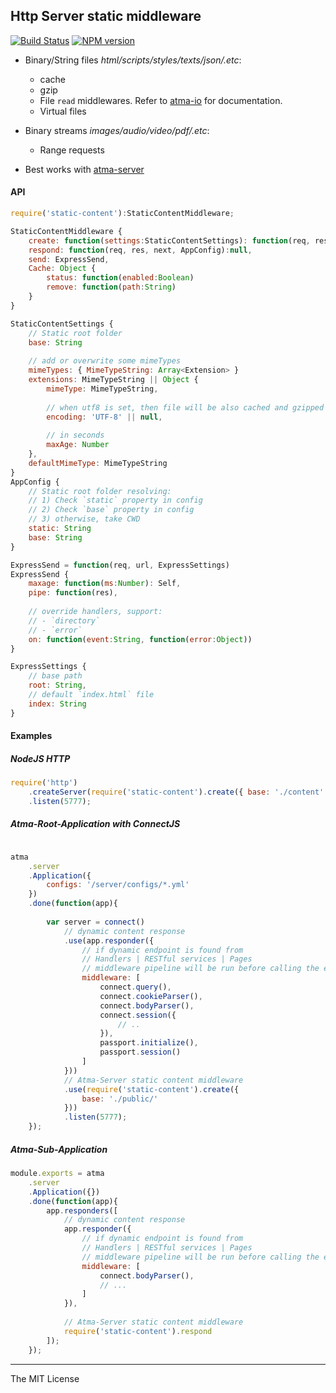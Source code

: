 Http Server static middleware
-----
[![Build Status](https://travis-ci.org/atmajs/atma-static-content.svg?branch=master)](https://travis-ci.org/atmajs/atma-static-content)
[![NPM version](https://badge.fury.io/js/static-content.svg)](http://badge.fury.io/js/static-content)
- Binary/String files _html/scripts/styles/texts/json/.etc_:
	- cache
	- gzip
	- File `read` middlewares. Refer to [atma-io](https://github.com/atmajs/atma-io) for documentation.
	- Virtual files
- Binary streams _images/audio/video/pdf/.etc_:
	- Range requests
	
- Best works with [atma-server](https://github.com/atmajs/atma-server)

#### API
```javascript
require('static-content'):StaticContentMiddleware;

StaticContentMiddleware {
	create: function(settings:StaticContentSettings): function(req, res, next, AppConfig),
	respond: function(req, res, next, AppConfig):null,
	send: ExpressSend,
	Cache: Object {
		status: function(enabled:Boolean)
		remove: function(path:String)
	}
}

StaticContentSettings {
	// Static root folder
	base: String
	
	// add or overwrite some mimeTypes
	mimeTypes: { MimeTypeString: Array<Extension> }
	extensions: MimeTypeString || Object {
		mimeType: MimeTypeString,
		
		// when utf8 is set, then file will be also cached and gzipped
		encoding: 'UTF-8' || null,
		
		// in seconds
		maxAge: Number
	},
	defaultMimeType: MimeTypeString
}
AppConfig {
	// Static root folder resolving:
	// 1) Check `static` property in config
	// 2) Check `base` property in config
	// 3) otherwise, take CWD
	static: String
	base: String
}

ExpressSend = function(req, url, ExpressSettings)
ExpressSend {
	maxage: function(ms:Number): Self,
	pipe: function(res),
	
	// override handlers, support:
	// - `directory`
	// - `error`
	on: function(event:String, function(error:Object))
}

ExpressSettings {
	// base path
	root: String,
	// default `index.html` file
	index: String
}

```

#### Examples
##### NodeJS HTTP
```javascript
require('http')
	.createServer(require('static-content').create({ base: './content' }))
	.listen(5777);
```
##### Atma-Root-Application with ConnectJS
```javascript

atma
	.server
	.Application({
		configs: '/server/configs/*.yml'
	})
	.done(function(app){
		
		var server = connect()
			// dynamic content response
			.use(app.responder({
				// if dynamic endpoint is found from
				// Handlers | RESTful services | Pages
				// middleware pipeline will be run before calling the endpoint
				middleware: [
					connect.query(),
					connect.cookieParser(),
					connect.bodyParser(),
					connect.session({
						// ..
					}),
					passport.initialize(),
					passport.session()
				]
			}))
			// Atma-Server static content middleware
			.use(require('static-content').create({
				base: './public/'
			}))
			.listen(5777);
	});
```
##### Atma-Sub-Application
```javascript
module.exports = atma
	.server
	.Application({})
	.done(function(app){
		app.responders([ 
			// dynamic content response
			app.responder({
				// if dynamic endpoint is found from
				// Handlers | RESTful services | Pages
				// middleware pipeline will be run before calling the endpoint
				middleware: [
					connect.bodyParser(),
					// ...
				]
			}),
			
			// Atma-Server static content middleware
			require('static-content').respond
		]);
	});
```

----
The MIT License